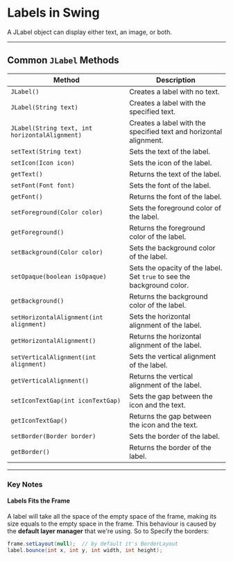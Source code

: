 # Labels in Swing

A JLabel object can display either text, an image, or both.

---

## Common `JLabel` Methods

| Method | Description |
| --- | --- |
| `JLabel()` | Creates a label with no text. |
| `JLabel(String text)` | Creates a label with the specified text. |
| `JLabel(String text, int horizontalAlignment)` | Creates a label with the specified text and horizontal alignment. |
| `setText(String text)` | Sets the text of the label. |
| `setIcon(Icon icon)` | Sets the icon of the label. |
| `getText()` | Returns the text of the label. |
| `setFont(Font font)` | Sets the font of the label. |
| `getFont()` | Returns the font of the label. |
| `setForeground(Color color)` | Sets the foreground color of the label. |
| `getForeground()` | Returns the foreground color of the label. |
| `setBackground(Color color)` | Sets the background color of the label. |
| `setOpaque(boolean isOpaque)` | Sets the opacity of the label. Set `true` to see the background color. |
| `getBackground()` | Returns the background color of the label. |
| `setHorizontalAlignment(int alignment)` | Sets the horizontal alignment of the label. |
| `getHorizontalAlignment()` | Returns the horizontal alignment of the label. |
| `setVerticalAlignment(int alignment)` | Sets the vertical alignment of the label. |
| `getVerticalAlignment()` | Returns the vertical alignment of the label. |
| `setIconTextGap(int iconTextGap)` | Sets the gap between the icon and the text. |
| `getIconTextGap()` | Returns the gap between the icon and the text. |
| `setBorder(Border border)` | Sets the border of the label. |
| `getBorder()` | Returns the border of the label. |

---

### Key Notes

#### Labels Fits the Frame

A label will take all the space of the empty space of the frame, making its size equals to the empty space in the frame.
This behaviour is caused by the **default layer manager** that we're using. So to Specify the borders:

```java
frame.setLayout(null);  // by default it's BorderLayout
label.bounce(int x, int y, int width, int height);
```
